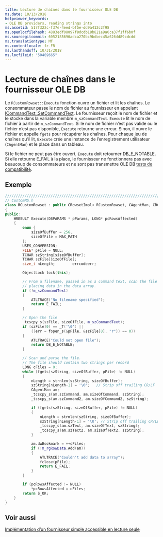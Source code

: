 ```yaml
---
title: Lecture de chaînes dans le fournisseur OLE DB
ms.date: 10/13/2018
helpviewer_keywords:
- OLE DB providers, reading strings into
ms.assetid: 517f322c-f37e-4eed-bf5e-dd9a412c2f98
ms.openlocfilehash: 4883edf08097f8dcdb18b821e9a0ca37f1ff6b0f
ms.sourcegitcommit: 6052185696adca270bc9bdbec45a626dd89cdcdd
ms.translationtype: MT
ms.contentlocale: fr-FR
ms.lasthandoff: 10/31/2018
ms.locfileid: "50469665"
---
```

# <a name="reading-strings-into-the-ole-db-provider"></a>Lecture de chaînes dans le fournisseur OLE DB

Le `RCustomRowset::Execute` fonction ouvre un fichier et lit les chaînes. Le consommateur passe le nom de fichier au fournisseur en appelant [ICommandText::SetCommandText](/previous-versions/windows/desktop/ms709757). Le fournisseur reçoit le nom de fichier et le stocke dans la variable membre `m_szCommandText`. `Execute` lit le nom de fichier à partir de `m_szCommandText`. Si le nom de fichier n’est pas valide ou le fichier n’est pas disponible, `Execute` retourne une erreur. Sinon, il ouvre le fichier et appelle `fgets` pour récupérer les chaînes. Pour chaque jeu de chaînes qu’il lit, `Execute` crée une instance de l’enregistrement utilisateur (`CAgentMan`) et le place dans un tableau.

Si le fichier ne peut pas être ouvert, `Execute` doit retourner DB_E_NOTABLE. Si elle retourne E_FAIL à la place, le fournisseur ne fonctionnera pas avec beaucoup de consommateurs et ne sont pas transmettre OLE DB [tests de compatibilité](../../data/oledb/testing-your-provider.md).

## <a name="example"></a>Exemple

```cpp
/////////////////////////////////////////////////////////////////////////
// CustomRS.h
class RCustomRowset : public CRowsetImpl< RCustomRowset, CAgentMan, CRCustomCommand>
{
public:
    HRESULT Execute(DBPARAMS * pParams, LONG* pcRowsAffected)
    {
        enum {
            sizeOfBuffer = 256,
            sizeOfFile = MAX_PATH
        };
        USES_CONVERSION;
        FILE* pFile = NULL;
        TCHAR szString[sizeOfBuffer];
        TCHAR szFile[sizeOfFile];
        size_t nLength;        errcodeerr;

        ObjectLock lock(this);

        // From a filename, passed in as a command text, scan the file
        // placing data in the data array.
        if (!m_szCommandText)
        {
            ATLTRACE("No filename specified");
            return E_FAIL;
        }

        // Open the file
        _tcscpy_s(szFile, sizeOfFile, m_szCommandText);
        if (szFile[0] == _T('\0') ||
            ((err = fopen_s(&pFile, &szFile[0], "r")) == 0))
        {
            ATLTRACE("Could not open file");
            return DB_E_NOTABLE;
        }

        // Scan and parse the file.
        // The file should contain two strings per record
        LONG cFiles = 0;
        while (fgets(szString, sizeOfBuffer, pFile) != NULL)
        {
            nLength = strnlen(szString, sizeOfBuffer);
            szString[nLength-1] = '\0';   // Strip off trailing CR/LF
            CAgentMan am;
            _tcscpy_s(am.szCommand, am.sizeOfCommand, szString);
            _tcscpy_s(am.szCommand2, am.sizeOfCommand2, szString);

            if (fgets(szString, sizeOfBuffer, pFile) != NULL)
            {
                nLength = strnlen(szString, sizeOfBuffer);
                szString[nLength-1] = '\0'; // Strip off trailing CR/LF
                _tcscpy_s(am.szText, am.sizeOfText, szString);
                _tcscpy_s(am.szText2, am.sizeOfText2, szString);
            }

            am.dwBookmark = ++cFiles;
            if (!m_rgRowData.Add(am))
            {
                ATLTRACE("Couldn't add data to array");
                fclose(pFile);
                return E_FAIL;
            }
        }

        if (pcRowsAffected != NULL)
            *pcRowsAffected = cFiles;
        return S_OK;
    }
}
```

## <a name="see-also"></a>Voir aussi

[Implémentation d’un fournisseur simple accessible en lecture seule](../../data/oledb/implementing-the-simple-read-only-provider.md)<br/>
